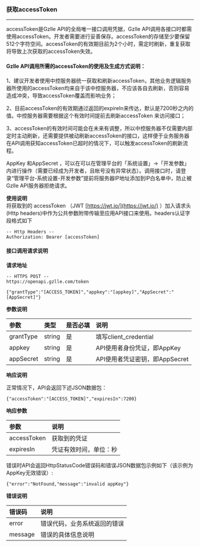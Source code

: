 ### 获取accessToken

---

accessToken是Gzlle API的全局唯一接口调用凭据，Gzlle API调用各接口时都需使用accessToken。开发者需要进行妥善保存。accessToken的存储至少要保留512个字符空间。accessToken的有效期目前为2个小时，需定时刷新，重复获取将导致上次获取的accessToken失效。

#### Gzlle API调用所需的accessToken的使用及生成方式说明：

1、建议开发者使用中控服务器统一获取和刷新accessToken，其他业务逻辑服务器所使用的accessToken均来自于该中控服务器，不应该各自去刷新，否则容易造成冲突，导致accessToken覆盖而影响业务；

2、目前accessToken的有效期通过返回的expireIn来传达，默认是7200秒之内的值。中控服务器需要根据这个有效时间提前去刷新accessToken 来访问接口；

3、accessToken的有效时间可能会在未来有调整，所以中控服务器不仅需要内部定时主动刷新，还需要提供被动刷新accessToken的接口，这样便于业务服务器在API调用获知accessToken已超时的情况下，可以触发accessToken的刷新流程。

AppKey 和AppSecret ，可以在可以在管理平台的「系统设置」-&gt;「开发参数」内进行操作（需要已经成为开发者，且帐号没有异常状态）。调用接口时，请登录“管理平台-系统设置-开发参数”提前将服务器IP地址添加到IP白名单中，防止被Gzlle API服务器拒绝请求。

**使用说明**  
将获取到的 accessToken （JWT [https://jwt.io/](https://jwt.io/) ）加入请求头\(Http headers\)中作为公共参数附带传输至应用API接口来使用。headers认证字段格式如下

```
-- Http Headers --
Authorization: Bearer [accessToken]
```

#### 接口调用请求说明

**请求地址**

```
-- HTTPS POST --
https://openapi.gzlle.com/token

{"grantType":"[ACCESS_TOKEN]","appkey":"[appkey]","AppSecret":"[AppSecret]"}
```

**参数说明**

| 参数 | 类型 | 是否必填 | 说明 |
| :--- | :--- | :--- | :--- |
| grantType | string | 是 | 填写client\_credential |
| appkey | string | 是 | API使用者身份凭证，即AppKey |
| appSecret | string | 是 | API使用者凭证密钥，即AppSecret |

**响应说明**

正常情况下，API会返回下述JSON数据包：

`{"accessToken":"[ACCESS_TOKEN]","expiresIn":7200}`

**响应参数**

| 参数 | 说明 |
| :--- | :--- |
| accessToken | 获取到的凭证 |
| expiresIn | 凭证有效时间，单位：秒 |

错误时API会返回HttpStatusCode错误码和错误JSON数据包示例如下（该示例为AppKey无效错误）:

`{"error":"NotFound,"message":"invalid appKey"}`

**错误说明**

| 错误码 | 说明 |
| :--- | :--- |
| error | 错误代码，业务系统返回的错误 |
| message | 错误的具体信息说明 |



